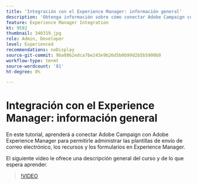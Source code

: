 ```yaml
---
title: 'Integración con el Experience Manager: información general'
description: 'Obtenga información sobre cómo conectar Adobe Campaign con Adobe Experience Manager para permitirle administrar plantillas de envíos de correo electrónico, recursos y formularios en Experience Manager. '
feature: Experience Manager Integration
kt: 9592
thumbnail: 340319.jpg
role: Admin, Developer
level: Experienced
recommendations: noDisplay
source-git-commit: 9ba0862edca7be243e9b26d5b0b99d2b5b5900b0
workflow-type: tm+mt
source-wordcount: '81'
ht-degree: 0%

---
```


# Integración con el Experience Manager: información general

En este tutorial, aprenderá a conectar Adobe Campaign con Adobe Experience Manager para permitirle administrar las plantillas de envío de correo electrónico, los recursos y los formularios en Experience Manager.

El siguiente vídeo le ofrece una descripción general del curso y de lo que espera aprender.

>[!VIDEO](https://video.tv.adobe.com/v/340319?quality=12)
